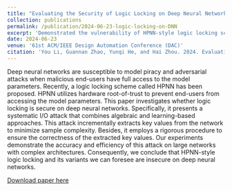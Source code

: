 ```yaml
---
title: "Evaluating the Security of Logic Locking on Deep Neural Networks"
collection: publications
permalink: /publication/2024-06-23-logic-locking-on-DNN
excerpt: 'Demonstrated the vulnerability of HPNN-style logic locking schemes on deep neural networks by proposing a systematic I/O attack that combines algebraic and learning-based approaches to efficiently extract protected parameters.'
date: 2024-06-23
venue: '61st ACM/IEEE Design Automation Conference (DAC)'
citation: 'You Li, Guannan Zhao, Yunqi He, and Hai Zhou. 2024. Evaluating the Security of Logic Locking on Deep Neural Networks. In Proceedings of the 61st ACM/IEEE Design Automation Conference (DAC '24). Association for Computing Machinery, New York, NY, USA, Article 286, 1–6. doi.org/10.1145/3649329.3658248.'
---
```

Deep neural networks are susceptible to model piracy and adversarial attacks when malicious end-users have full access to the model parameters. Recently, a logic locking scheme called HPNN has been proposed. HPNN utilizes hardware root-of-trust to prevent end-users from accessing the model parameters. This paper investigates whether logic locking is secure on deep neural networks. Specifically, it presents a systematic I/O attack that combines algebraic and learning-based approaches. This attack incrementally extracts key values from the network to minimize sample complexity. Besides, it employs a rigorous procedure to ensure the correctness of the extracted key values. Our experiments demonstrate the accuracy and efficiency of this attack on large networks with complex architectures. Consequently, we conclude that HPNN-style logic locking and its variants we can foresee are insecure on deep neural networks.

[Download paper here](https://dl.acm.org/doi/pdf/10.1145/3649329.3658248)
